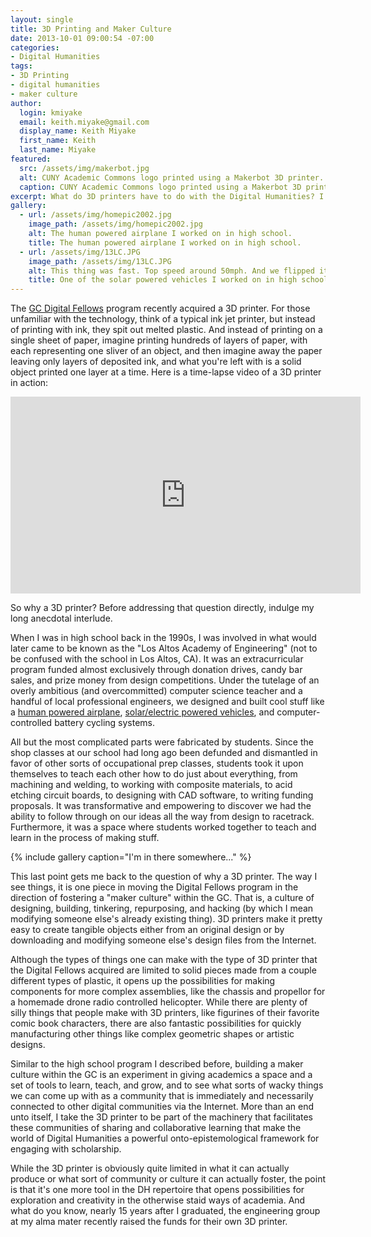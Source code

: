 ```yaml
---
layout: single
title: 3D Printing and Maker Culture
date: 2013-10-01 09:00:54 -07:00
categories:
- Digital Humanities
tags:
- 3D Printing
- digital humanities
- maker culture
author:
  login: kmiyake
  email: keith.miyake@gmail.com
  display_name: Keith Miyake
  first_name: Keith
  last_name: Miyake
featured:
  src: /assets/img/makerbot.jpg
  alt: CUNY Academic Commons logo printed using a Makerbot 3D printer.
  caption: CUNY Academic Commons logo printed using a Makerbot 3D printer.
excerpt: What do 3D printers have to do with the Digital Humanities? I address this question with some reflections on 3D printing and "maker" culture.
gallery:
  - url: /assets/img/homepic2002.jpg
    image_path: /assets/img/homepic2002.jpg
    alt: The human powered airplane I worked on in high school.
    title: The human powered airplane I worked on in high school.
  - url: /assets/img/13LC.JPG
    image_path: /assets/img/13LC.JPG
    alt: This thing was fast. Top speed around 50mph. And we flipped it going too fast around a turn
    title: One of the solar powered vehicles I worked on in high school.
---
```


The [GC Digital Fellows](http://digitalfellows.commons.gc.cuny.edu) program recently acquired a 3D printer. For those unfamiliar with the technology, think of a typical ink jet printer, but instead of printing with ink, they spit out melted plastic. And instead of printing on a single sheet of paper, imagine printing hundreds of layers of paper, with each representing one sliver of an object, and then imagine away the paper leaving only layers of deposited ink, and what you're left with is a solid object printed one layer at a time. Here is a time-lapse video of a 3D printer in action:

<iframe width="560" height="315" src="https://www.youtube.com/embed/Ifgqvv1z3m8" frameborder="0" allowfullscreen></iframe>

So why a 3D printer? Before addressing that question directly, indulge my long anecdotal interlude.

When I was in high school back in the 1990s, I was involved in what would later came to be known as the "Los Altos Academy of Engineering" (not to be confused with the school in Los Altos, CA). It was an extracurricular program funded almost exclusively through donation drives, candy bar sales, and prize money from design competitions. Under the tutelage of an overly ambitious (and overcommitted) computer science teacher and a handful of local professional engineers, we designed and built cool stuff like a [human powered airplane](http://www.lasv.org/pastprojects/hpa/index.htm), [solar/electric powered vehicles](http://www.lasv.org/pastprojects/vehicles/index.htm), and computer-controlled battery cycling systems. 

All but the most complicated parts were fabricated by students. Since the shop classes at our school had long ago been defunded and dismantled in favor of other sorts of occupational prep classes, students took it upon themselves to teach each other how to do just about everything, from machining and welding, to working with composite materials, to acid etching circuit boards, to designing with CAD software, to writing funding proposals. It was transformative and empowering to discover we had the ability to follow through on our ideas all the way from design to racetrack. Furthermore, it was a space where students worked together to teach and learn in the process of making stuff.

{% include gallery caption="I'm in there somewhere..." %}

This last point gets me back to the question of why a 3D printer. The way I see things, it is one piece in moving the Digital Fellows program in the direction of fostering a "maker culture" within the GC. That is, a culture of designing, building, tinkering, repurposing, and hacking (by which I mean modifying someone else's already existing thing). 3D printers make it pretty easy to create tangible objects either from an original design or by downloading and modifying someone else's design files from the Internet. 

Although the types of things one can make with the type of 3D printer that the Digital Fellows acquired are limited to solid pieces made from a couple different types of plastic, it opens up the possibilities for making components for more complex assemblies, like the chassis and propellor for a homemade drone radio controlled helicopter. While there are plenty of silly things that people make with 3D printers, like figurines of their favorite comic book characters, there are also fantastic possibilities for quickly manufacturing other things like complex geometric shapes or artistic designs.

Similar to the high school program I described before, building a maker culture within the GC is an experiment in giving academics a space and a set of tools to learn, teach, and grow, and to see what sorts of wacky things we can come up with as a community that is immediately and necessarily connected to other digital communities via the Internet. More than an end unto itself, I take the 3D printer to be part of the machinery that facilitates these communities of sharing and collaborative learning that make the world of Digital Humanities a powerful onto-epistemological framework for engaging with scholarship. 

While the 3D printer is obviously quite limited in what it can actually produce or what sort of community or culture it can actually foster, the point is that it's one more tool in the DH repertoire that opens possibilities for exploration and creativity in the otherwise staid ways of academia. And what do you know, nearly 15 years after I graduated, the engineering group at my alma mater recently raised the funds for their own 3D printer.
